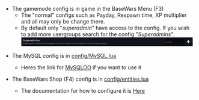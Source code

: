 - The gamemode config is in game in the BaseWars Menu (F3)
  - The "normal" configs such as Payday, Respawn time, XP multiplier and all may only be change there.
  - By default only "_superadmin_" have access to the config. If you wish to add more usergroups search for the config "_Superadmins_". ![Gamemode Config](superadmin_config.png)

<!-- ![Gamemode Config](gamemode_config.png) -->

- The MySQL config is in [config/MySQL.lua](../../gamemode/config/MySQL.lua)

  - Heres the link for [MySQLOO](https://github.com/FredyH/MySQLOO) if you want to use it

- The BaseWars Shop (F4) config is in [config/entities.lua](../../gamemode/config/entities.lua)
  - The documentation for how to configure it is [Here](../shop/shop.md)

